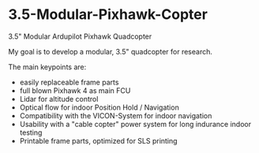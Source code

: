 # 3.5-Modular-Pixhawk-Copter
3.5" Modular Ardupilot Pixhawk Quadcopter

My goal is to develop a modular, 3.5" quadcopter for research. 

The main keypoints are:
- easily replaceable frame parts
- full blown Pixhawk 4 as main FCU
- Lidar for altitude control
- Optical flow for indoor Position Hold / Navigation
- Compatibility with the VICON-System for indoor navigation
- Usability with a "cable copter" power system for long indurance indoor testing
- Printable frame parts, optimized for SLS printing
